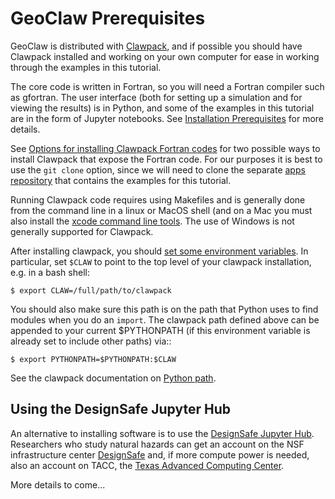 
# GeoClaw Prerequisites

GeoClaw is distributed with [Clawpack](https://www.clawpack.org), and
if possible you should have Clawpack installed and working on your own computer
for ease in working through the examples in this tutorial.

The core code is written in Fortran, so you will need a Fortran compiler such
as gfortran.  The user interface (both for setting up a simulation and for
viewing the results) is in Python, and some of the examples in this tutorial
are in the form of Jupyter notebooks.  See [Installation Prerequisites](https://www.clawpack.org/prereqs.html#prereqs) for more details.

See [Options for installing Clawpack Fortran codes](https://www.clawpack.org/installing_fortcodes.html#installing-fortcodes)
for two possible ways to install Clawpack that expose the Fortran code.
For our purposes it is best to use the `git clone` option, since we will
need to clone the separate [apps repository](https://www.clawpack.org/apps.html)
that contains the examples for this tutorial.

Running Clawpack code requires using Makefiles and is generally done from
the command line in a linux or MacOS shell (and on a Mac you must also
install the 
[xcode command line tools](https://developer.apple.com/xcode/resources/).
The use of Windows is not generally supported for Clawpack.

After installing clawpack, you should
[set some environment variables](https://www.clawpack.org/setenv.html).
In particular, set `$CLAW` to point to the top level of
your clawpack installation, e.g. in a bash shell:

    $ export CLAW=/full/path/to/clawpack

You should also make sure this path is on the path that Python uses to find
modules when you do an `import`.  The clawpack path defined above can be appended
to your current $PYTHONPATH (if this environment variable is already set
to include other paths) via::

    $ export PYTHONPATH=$PYTHONPATH:$CLAW
See the clawpack documentation on
[Python path](https://www.clawpack.org/python_path.html).

## Using the DesignSafe Jupyter Hub

An alternative to installing software is to use the
[DesignSafe Jupyter Hub](https://designsafe-ci.org/use-designsafe/tools-applications/analysis/jupyter/).
Researchers who study natural hazards can get an account on the NSF infrastructure center [DesignSafe](https://designsafe-ci.org/) and, if more compute power is needed,
also an account on TACC, the [Texas Advanced Computing Center](https://tacc.utexas.edu/systems/all/).

More details to come...
